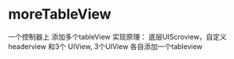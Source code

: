 # moreTableView
一个控制器上 添加多个tableView
实现原理：
底层UIScroview，自定义headerview 和3个 UIView, 3个UIView 各自添加一个tableview 
